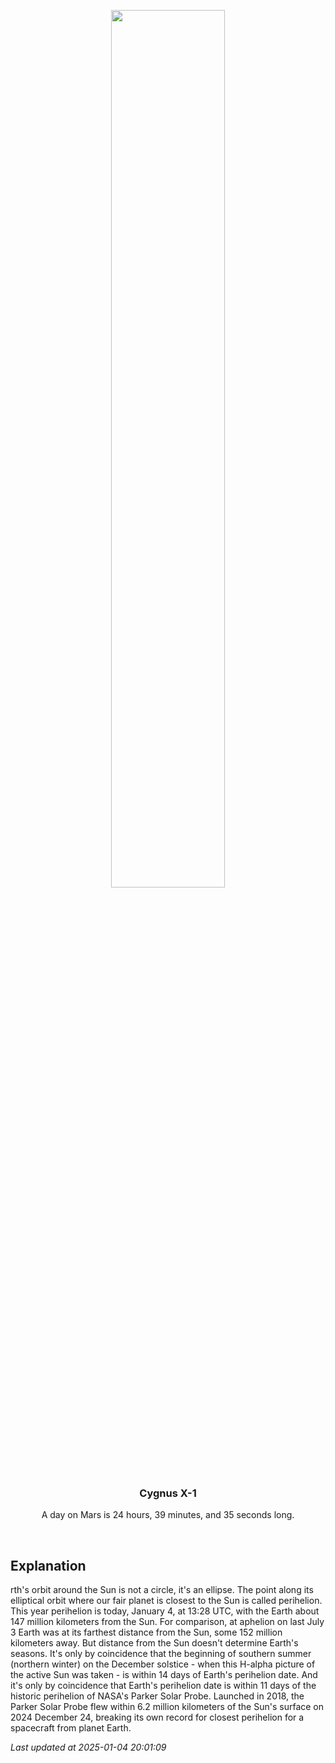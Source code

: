 <p align='center'>
    <img src='https://apod.nasa.gov/apod/image/2501/20242112SolNeg1024.jpg' width='60%' />
    <h3 align="center">Cygnus X-1</h3>
    <p align="center">A day on Mars is 24 hours, 39 minutes, and 35 seconds long.</p>
</p>
<br/>

Explanation
--
rth's orbit around the Sun is not a circle, it's an ellipse. The point along its elliptical orbit where our fair planet is closest to the Sun is called perihelion. This year perihelion is today, January 4, at 13:28 UTC, with the Earth about 147 million kilometers from the Sun. For comparison, at aphelion on last July 3 Earth was at its farthest distance from the Sun, some 152 million kilometers away. But distance from the Sun doesn't determine Earth's seasons. It's only by coincidence that the beginning of southern summer (northern winter) on the December solstice - when this H-alpha picture of the active Sun was taken - is within 14 days of Earth's perihelion date. And it's only by coincidence that Earth's perihelion date is within 11 days of the historic perihelion of NASA's Parker Solar Probe. Launched in 2018, the Parker Solar Probe flew within 6.2 million kilometers of the Sun's surface on 2024 December 24, breaking its own record for closest perihelion for a spacecraft from planet Earth.


*Last updated at 2025-01-04 20:01:09*
